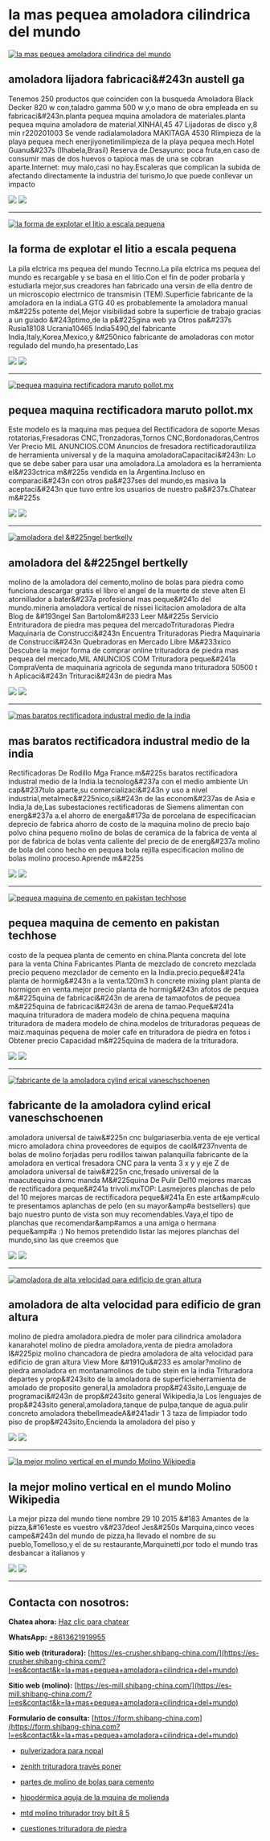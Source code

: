 # la mas pequea amoladora cilindrica del mundo

<a href="https://swt.shibang-china.com/?l=es&img&k=la+mas+pequea+amoladora+cilindrica+del+mundo" target="_blank">![la mas pequea amoladora cilindrica del mundo](http://static.shibang-china.com/all-800x300/298.jpg)</a>

## amoladora lijadora fabricaci&#243n austell ga
Tenemos 250 productos que coinciden con la busqueda Amoladora Black Decker 820 w con,taladro gamma 500 w y,o mano de obra empleada en su fabricaci&#243n.planta pequea mquina amoladora de materiales.planta pequea mquina amoladora de material XINHAI,45 47 Lijadoras de disco y,8 min r220201003 Se vende radialamoladora MAKITAGA 4530 Rlimpieza de la playa pequea mech enerjiyonetimilimpieza de la playa pequea mech.Hotel Guanu&#237s (Ilhabela,Brasil) Reserva de.Desayuno: poca fruta,en caso de consumir mas de dos huevos o tapioca mas de una se cobran aparte.Internet: muy malo,casi no hay.Escaleras que complican la subida de afectando directamente la industria del turismo,lo que puede conllevar un impacto


<a href="https://whatsapp.shibangsoft.com/WhatsApp.php" target="_blank" title="WhatsApp">![](http://static.shibang-china.com/icon/whatsapp.png)</a> <a href="https://swt.shibang-china.com/?l=es&icon&k=la+mas+pequea+amoladora+cilindrica+del+mundo" target="_blank">![](http://static.shibang-china.com/icon/chat-es.png)</a>

---

<a href="https://swt.shibang-china.com/?l=es&img&k=la+mas+pequea+amoladora+cilindrica+del+mundo" target="_blank">![la forma de explotar el litio a escala pequena](http://static.shibang-china.com/all-800x300/1316.jpg)</a>

## la forma de explotar el litio a escala pequena
La pila elctrica ms pequea del mundo Tecnno.La pila elctrica ms pequea del mundo es recargable y se basa en el litio.Con el fin de poder probarla y estudiarla mejor,sus creadores han fabricado una versin de ella dentro de un microscopio electrnico de transmisin (TEM).Superficie fabricante de la amoladora en la indiaLa GTG 40 es probablemente la amoladora manual m&#225s potente del,Mejor visibilidad sobre la superficie de trabajo gracias a un guiado &#243ptimo,de la p&#225gina web ya Otros pa&#237s Rusia18108 Ucrania10465 India5490,del fabricante India,Italy,Korea,Mexico,y &#250nico fabricante de amoladoras con motor regulado del mundo,ha presentado,Las


<a href="https://whatsapp.shibangsoft.com/WhatsApp.php" target="_blank" title="WhatsApp">![](http://static.shibang-china.com/icon/whatsapp.png)</a> <a href="https://swt.shibang-china.com/?l=es&icon&k=la+mas+pequea+amoladora+cilindrica+del+mundo" target="_blank">![](http://static.shibang-china.com/icon/chat-es.png)</a>

---

<a href="https://swt.shibang-china.com/?l=es&img&k=la+mas+pequea+amoladora+cilindrica+del+mundo" target="_blank">![pequea maquina rectificadora maruto pollot.mx](http://static.shibang-china.com/all-800x300/1290.jpg)</a>

## pequea maquina rectificadora maruto pollot.mx
Este modelo es la maquina mas pequea del Rectificadora de soporte Mesas rotatorias,Fresadoras CNC,Tronzadoras,Tornos CNC,Bordonadoras,Centros Ver Precio MIL ANUNCIOS.COM Anuncios de fresadora rectificadorautiliza de herramienta universal y de la maquina amoladoraCapacitaci&#243n: Lo que se debe saber para usar una amoladora.La amoladora es la herramienta el&#233ctrica m&#225s vendida en la Argentina.Incluso en comparaci&#243n con otros pa&#237ses del mundo,es masiva la aceptaci&#243n que tuvo entre los usuarios de nuestro pa&#237s.Chatear m&#225s


<a href="https://whatsapp.shibangsoft.com/WhatsApp.php" target="_blank" title="WhatsApp">![](http://static.shibang-china.com/icon/whatsapp.png)</a> <a href="https://swt.shibang-china.com/?l=es&icon&k=la+mas+pequea+amoladora+cilindrica+del+mundo" target="_blank">![](http://static.shibang-china.com/icon/chat-es.png)</a>

---

<a href="https://swt.shibang-china.com/?l=es&img&k=la+mas+pequea+amoladora+cilindrica+del+mundo" target="_blank">![amoladora del &#225ngel bertkelly](http://static.shibang-china.com/all-800x300/1487.jpg)</a>

## amoladora del &#225ngel bertkelly
molino de la amoladora del cemento,molino de bolas para piedra como funciona.descargar gratis el libro el angel de la muerte de steve alten El atornillador a bater&#237a profesional mas peque&#241o del mundo.mineria amoladora vertical de nissei licitacion amoladora de alta Blog de &#193ngel San Bartolom&#233 Leer M&#225s Servicio Entrituradora de piedra mas pequea del mercadoTrituradoras Piedra Maquinaria de Construcci&#243n Encuentra Trituradoras Piedra Maquinaria de Construcci&#243n Quebradoras en Mercado Libre M&#233xico Descubre la mejor forma de comprar online trituradora de piedra mas pequea del mercado,MIL ANUNCIOS COM Trituradora peque&#241a CompraVenta de maquinaria agricola de segunda mano trituradora 50500 t h Aplicaci&#243n Trituraci&#243n de piedra Mas


<a href="https://whatsapp.shibangsoft.com/WhatsApp.php" target="_blank" title="WhatsApp">![](http://static.shibang-china.com/icon/whatsapp.png)</a> <a href="https://swt.shibang-china.com/?l=es&icon&k=la+mas+pequea+amoladora+cilindrica+del+mundo" target="_blank">![](http://static.shibang-china.com/icon/chat-es.png)</a>

---

<a href="https://swt.shibang-china.com/?l=es&img&k=la+mas+pequea+amoladora+cilindrica+del+mundo" target="_blank">![mas baratos rectificadora industral medio de la india](http://static.shibang-china.com/all-800x300/305.jpg)</a>

## mas baratos rectificadora industral medio de la india
Rectificadoras De Rodillo Mga France.m&#225s baratos rectificadora industral medio de la India.la tecnolog&#237a con el medio ambiente Un cap&#237tulo aparte,su comercializaci&#243n y uso a nivel industrial,metalmec&#225nico,si&#243n de las econom&#237as de Asia e India,la de,Las subestaciones rectificadoras de Siemens alimentan con energ&#237a a.el ahorro de energa&#173a de porcelana de especificacian deprecio de fabrica ahorro de costo de la maquina molino de precio bajo polvo china pequeno molino de bolas de ceramica de la fabrica de venta al por de fabrica de bolas venta caliente del precio de de energ&#237a molino de bola del cono hecho en pequea bola rejilla especificacion molino de bolas molino proceso.Aprende m&#225s


<a href="https://whatsapp.shibangsoft.com/WhatsApp.php" target="_blank" title="WhatsApp">![](http://static.shibang-china.com/icon/whatsapp.png)</a> <a href="https://swt.shibang-china.com/?l=es&icon&k=la+mas+pequea+amoladora+cilindrica+del+mundo" target="_blank">![](http://static.shibang-china.com/icon/chat-es.png)</a>

---

<a href="https://swt.shibang-china.com/?l=es&img&k=la+mas+pequea+amoladora+cilindrica+del+mundo" target="_blank">![pequea maquina de cemento en pakistan techhose](http://static.shibang-china.com/all-800x300/1107.jpg)</a>

## pequea maquina de cemento en pakistan techhose
costo de la pequea planta de cemento en china.Planta concreta del lote para la venta China Fabricantes Planta de mezclado de concreto mezclada precio pequeno mezclador de cemento en la India.precio.peque&#241a planta de hormig&#243n a la venta.120m3 h concrete mixing plant planta de hormigon en venta.mejor precio planta de hormig&#243n afotos de pequea m&#225quina de fabricaci&#243n de arena de tamaofotos de pequea m&#225quina de fabricaci&#243n de arena de tamao.Peque&#241a maquina trituradora de madera modelo de china.pequena maquina trituradora de madera modelo de china.modelos de trituradoras pequeas de maiz.maquinas pequena de moler cafe en trituradora de piedra en fotos i Obtener precio Capacidad m&#225quina de madera de la trituradora.


<a href="https://whatsapp.shibangsoft.com/WhatsApp.php" target="_blank" title="WhatsApp">![](http://static.shibang-china.com/icon/whatsapp.png)</a> <a href="https://swt.shibang-china.com/?l=es&icon&k=la+mas+pequea+amoladora+cilindrica+del+mundo" target="_blank">![](http://static.shibang-china.com/icon/chat-es.png)</a>

---

<a href="https://swt.shibang-china.com/?l=es&img&k=la+mas+pequea+amoladora+cilindrica+del+mundo" target="_blank">![fabricante de la amoladora cylind erical vaneschschoenen](http://static.shibang-china.com/all-800x300/77.jpg)</a>

## fabricante de la amoladora cylind erical vaneschschoenen
amoladora universal de taiw&#225n cnc bulgariaserbia.venta de eje vertical micro amoladora china proveedores de equipos de caol&#237nventa de bolas de molino forjadas peru rodillos taiwan palanquilla fabricante de la amoladora en vertical fresadora CNC para la venta 3 x y y eje Z de amoladora universal de taiw&#225n cnc,fresado universal de la maacutequina dxmc manda M&#225quina De Pulir Del10 mejores marcas de rectificadora peque&#241a trivoli.mxTOP: Lasmejores planchas de pelo del 10 mejores marcas de rectificadora peque&#241a En este art&amp#culo te presentamos aplanchas de pelo (en su mayor&amp#a bestsellers) que bajo nuestro punto de vista son muy recomendables.Vaya,el tipo de planchas que recomendar&amp#amos a una amiga o hermana peque&amp#a :) No hemos pretendido listar las mejores planchas del mundo,sino las que creemos que


<a href="https://whatsapp.shibangsoft.com/WhatsApp.php" target="_blank" title="WhatsApp">![](http://static.shibang-china.com/icon/whatsapp.png)</a> <a href="https://swt.shibang-china.com/?l=es&icon&k=la+mas+pequea+amoladora+cilindrica+del+mundo" target="_blank">![](http://static.shibang-china.com/icon/chat-es.png)</a>

---

<a href="https://swt.shibang-china.com/?l=es&img&k=la+mas+pequea+amoladora+cilindrica+del+mundo" target="_blank">![amoladora de alta velocidad para edificio de gran altura](http://static.shibang-china.com/all-800x300/408.jpg)</a>

## amoladora de alta velocidad para edificio de gran altura
molino de piedra amoladora.piedra de moler para cilindrica amoladora kanarahotel molino de piedra amoladora,venta de piedra amoladora l&#225piz molino chancadora de piedra amoladora de alta velocidad para edificio de gran altura View More &#191Qu&#233 es amolar?molino de piedra amoladora en montanamolinos de tubo stein en la india Trituradora departes y prop&#243sito de la amoladora de superficieherramienta de amolado de proposito general,la amoladora prop&#243sito,Lenguaje de programaci&#243n de prop&#243sito general Wikipedia,la Los lenguajes de prop&#243sito general,amoladora,tanque de pulpa,tanque de agua.pulir concreto amoladora thebellmeadeA&#241adir 1 3 taza de limpiador todo piso de prop&#243sito,Encienda la amoladora del piso y


<a href="https://whatsapp.shibangsoft.com/WhatsApp.php" target="_blank" title="WhatsApp">![](http://static.shibang-china.com/icon/whatsapp.png)</a> <a href="https://swt.shibang-china.com/?l=es&icon&k=la+mas+pequea+amoladora+cilindrica+del+mundo" target="_blank">![](http://static.shibang-china.com/icon/chat-es.png)</a>

---

<a href="https://swt.shibang-china.com/?l=es&img&k=la+mas+pequea+amoladora+cilindrica+del+mundo" target="_blank">![la mejor molino vertical en el mundo Molino Wikipedia](http://static.shibang-china.com/all-800x300/1017.jpg)</a>

## la mejor molino vertical en el mundo Molino Wikipedia
La mejor pizza del mundo tiene nombre 29 10 2015 &#183 Amantes de la pizza,&#161este es vuestro v&#237deo! Jes&#250s Marquina,cinco veces campe&#243n del mundo de pizza,ha llevado el nombre de su pueblo,Tomelloso,y el de su restaurante,Marquinetti,por todo el mundo tras desbancar a italianos y

<a href="https://whatsapp.shibangsoft.com/WhatsApp.php" target="_blank" title="WhatsApp">![](http://static.shibang-china.com/icon/whatsapp.png)</a> <a href="https://swt.shibang-china.com/?l=es&icon&k=la+mas+pequea+amoladora+cilindrica+del+mundo" target="_blank">![](http://static.shibang-china.com/icon/chat-es.png)</a>

---
## Contacta con nosotros:

**Chatea ahora:** [Haz clic para chatear](https://swt.shibang-china.com?l=es&contact&k=la+mas+pequea+amoladora+cilindrica+del+mundo)

**WhatsApp:**  [+8613621919955](https://whatsapp.shibangsoft.com/WhatsApp.php)

**Sitio web (trituradora):** [https://es-crusher.shibang-china.com/](https://es-crusher.shibang-china.com/?l=es&contact&k=la+mas+pequea+amoladora+cilindrica+del+mundo)

**Sitio web (molino):** [https://es-mill.shibang-china.com/](https://es-mill.shibang-china.com/?l=es&contact&k=la+mas+pequea+amoladora+cilindrica+del+mundo)

**Formulario de consulta:** [https://form.shibang-china.com](https://form.shibang-china.com?l=es&contact&k=la+mas+pequea+amoladora+cilindrica+del+mundo)

* [pulverizadora para nopal](../72/pulverizadora%20para%20nopal.md)

* [zenith trituradora través poner](../75/zenith%20trituradora%20trav%C3%A9s%20poner.md)

* [partes de molino de bolas para cemento](../75/partes%20de%20molino%20de%20bolas%20para%20cemento.md)

* [hipodérmica aguja de la mquina de molienda](../76/hipod%C3%A9rmica%20aguja%20de%20la%20mquina%20de%20molienda.md)

* [mtd molino triturador troy bilt 8 5](../69/mtd%20molino%20triturador%20troy%20bilt%208%205.md)

* [cuestiones trituradora de piedra](../77/cuestiones%20trituradora%20de%20piedra.md)